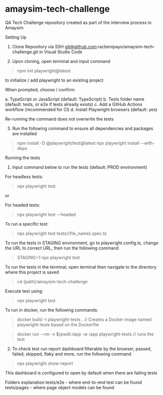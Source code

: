 # amaysim-tech-challenge
QA Tech Challenge repository created as part of the interview process in Amaysim

Setting Up

1. Clone Repository via SSH git@github.com:racbenipayo/amaysim-tech-challenge.git in Visual Studio Code

2. Upon cloning, open terminal and input command 

> npm init playwright@latest

to initialize / add playwright to an existing project

When prompted, choose / confirm:

a. TypeScript or JavaScript (default: TypeScript)
b. Tests folder name (default: tests, or e2e if tests already exists)
c. Add a GitHub Actions workflow (recommended for CI)
d. Install Playwright browsers (default: yes)

Re-running the command does not overwrite the tests

3. Run the following command to ensure all dependencies and packages are installed

> npm install -D @playwright/test@latest
> npx playwright install --with-deps

Running the tests

1. Input command below to run the tests (default: PROD environment)

For headless tests:

> npx playwright test 

or

For headed tests:
> npx playwright test --headed


To run a specific test:
> npx playwright test tests/{file_name}.spec.ts


To run the tests in STAGING environment, go to playwright.config.ts, change the URL to
correct URL, then run the following command

> STAGING=1 npx playwright test

To run the tests in the terminal, open terminal then navigate to the directory where this project is saved

> cd {path}/amaysim-tech-challenge

Execute test using:

> npx playwright test

To run in docker, run the following commands:

> docker build -t playwright-tests .  // Creates a Docker image named playwright-tests based on the Dockerfile

> docker run --rm -v $(pwd):/app -w /app playwright-tests  // runs the test

2. To check test run report dashboard filterable by the browser, passed, failed, skipped, flaky and more, run the following command

> npx playwright show-report

This dashboard is configured to open by default when there are failing tests


Folders explanation
tests/e2e - where end-to-end test can be found
tests/pages - where page object models can be found
